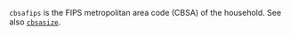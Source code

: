 `cbsafips` is the FIPS metropolitan area code (CBSA) of the household. See also [`cbsasize`](cbsasize.md).

